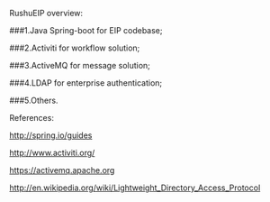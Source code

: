 RushuEIP overview:

###1.Java Spring-boot for EIP codebase;

###2.Activiti for workflow solution;

###3.ActiveMQ for message solution;

###4.LDAP for enterprise authentication;

###5.Others.


References:

http://spring.io/guides

http://www.activiti.org/

https://activemq.apache.org

http://en.wikipedia.org/wiki/Lightweight_Directory_Access_Protocol
